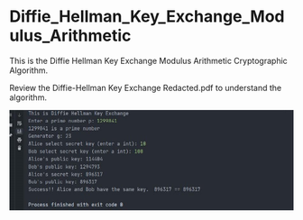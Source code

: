 # Diffie_Hellman_Key_Exchange_Modulus_Arithmetic
This is the Diffie Hellman Key Exchange Modulus Arithmetic Cryptographic Algorithm.

Review the Diffie-Hellman Key Exchange Redacted.pdf to understand the algorithm.

![alt text](https://github.com/Nishaant215/Diffie_Hellman_Key_Exchange_Modulus_Arithmetic/blob/main/Diffie%20Hellman%20Key%20Exchange2.jpg)
